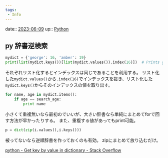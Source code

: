 ```yaml
---
tags:
 - Info
---
```


date:: [2023-06-09](/Daily_Note/2023-06-09.md)
up:: [Python](../Bar/Program/Python.md)

## py 辞書逆検索
```python
mydict = {'george': 16, 'amber': 19}
print(list(mydict.keys())[list(mydict.values()).index(16)])  # Prints george
```

それぞれリスト化するとインデックスは同じであることを利用する。
リスト化した`mydict.values()`から`.index(16)`でインデックスを抜き、リスト化した`mydict.keys()`からそのインデックスの値を取り出す。

```python
for name, age in mydict.items():
    if age == search_age:
        print name
```

小さくて重複無いなら最初のでいいが、大きい辞書なら単純にまとめてforで回す方法が早かったりする。
また、重複する値があってもprint可能。

```python
p = dict(zip(i.values(),i.keys()))
```

被ってないなら逆順辞書を作っておくのも有効。
zipにまとめて放り込むだけ。



[python - Get key by value in dictionary - Stack Overflow](https://stackoverflow.com/questions/8023306/get-key-by-value-in-dictionary/13149770#13149770)